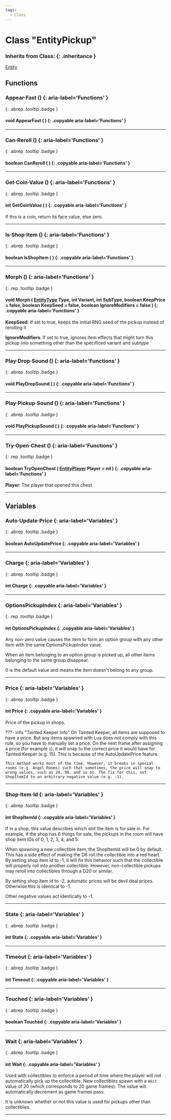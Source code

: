 ```yaml
---
tags:
  - Class
---
```

# Class "EntityPickup"
### Inherits from Class: {: .inheritance }
[Entity](Entity.md)
## Functions
### Appear·Fast () {: aria-label='Functions' }
[ ](#){: .abrep .tooltip .badge }
#### void AppearFast ( ) {: .copyable aria-label='Functions' }

___
### Can·Reroll () {: aria-label='Functions' }
[ ](#){: .abrep .tooltip .badge }
#### boolean CanReroll ( ) {: .copyable aria-label='Functions' }

___
### Get·Coin·Value () {: aria-label='Functions' }
[ ](#){: .abrep .tooltip .badge }
#### int GetCoinValue ( ) {: .copyable aria-label='Functions' }
If this is a coin, return its face value, else zero.
___
### Is·Shop·Item () {: aria-label='Functions' }
[ ](#){: .abrep .tooltip .badge }
#### boolean IsShopItem ( ) {: .copyable aria-label='Functions' }

___
### Morph () {: aria-label='Functions' }
[ ](#){: .rep .tooltip .badge }
#### void Morph ( [EntityType](enums/EntityType.md) Type, int Variant, int SubType, boolean KeepPrice = false, boolean KeepSeed = false, boolean IgnoreModifiers = false ) {: .copyable aria-label='Functions' }
**KeepSeed**: If set to true, keeps the initial RNG seed of the pickup instead of rerolling it

**IgnoreModifiers**: If set to true, ignores item effects that might turn this pickup into something other than the specificed variant and subtype
___
### Play·Drop·Sound () {: aria-label='Functions' }
[ ](#){: .abrep .tooltip .badge }
#### void PlayDropSound ( ) {: .copyable aria-label='Functions' }

___
### Play·Pickup·Sound () {: aria-label='Functions' }
[ ](#){: .abrep .tooltip .badge }
#### void PlayPickupSound ( ) {: .copyable aria-label='Functions' }

___
### Try·Open·Chest () {: aria-label='Functions' }
[ ](#){: .rep .tooltip .badge }
#### boolean TryOpenChest ( [EntityPlayer](EntityPlayer.md) Player = nil ) {: .copyable aria-label='Functions' }
**Player**: The player that opened this chest
___
## Variables
### Auto·Update·Price {: aria-label='Variables' }
[ ](#){: .abrep .tooltip .badge }
#### boolean AutoUpdatePrice  {: .copyable aria-label='Variables' }

___
### Charge {: aria-label='Variables' }
[ ](#){: .abrep .tooltip .badge }
#### int Charge  {: .copyable aria-label='Variables' }

___
### OptionsPickupIndex {: aria-label='Variables' }
[ ](#){: .rep .tooltip .badge }
#### int OptionsPickupIndex  {: .copyable aria-label='Variables' }
Any non-zero value causes the item to form an option group with any other item with the same OptionsPickupIndex value.

When an item belonging to an option group is picked up, all other items belonging to the same group disappear.

0 is the default value and means the item doesn't belong to any group.
___
### Price {: aria-label='Variables' }
[ ](#){: .abrep .tooltip .badge }
#### int Price  {: .copyable aria-label='Variables' }
Price of the pickup in shops.

???- info "Tainted Keeper Info"
    On Tainted Keeper, all items are supposed to have a price. But any items spawned with Lua does not comply with this rule, so you have to manually set a price. On the next frame after assigning a price (for example `1`), it will snap to the correct price it would have for Tainted Keeper (e.g. 15). This is because of the AutoUpdatePrice feature.

    This method works most of the time. However, it breaks in special rooms (e.g. Angel Rooms) such that sometimes, the price will snap to wrong values, such as 24, 99, and so on. The fix for this, set ShopItemId to an arbitrary negative value (e.g. -1).

___
### Shop·Item·Id {: aria-label='Variables' }
[ ](#){: .abrep .tooltip .badge }
#### int ShopItemId  {: .copyable aria-label='Variables' }

If in a shop, this value describes which slot the item is for sale in. For example, if the shop has 6 things for sale, the pickups in the room will have shop item IDs of 0, 1, 2, 3, 4, and 5.

When spawning a new collectible item, the ShopItemId will be 0 by default. This has a side effect of making the D6 roll the collectible into a red heart. By setting shop item id to -1, it will fix this behavior such that the collectible will properly roll into another collectible. However, non-collectible pickups may reroll into collectibles through a D20 or similar.

By setting shop item id to -2, automatic prices will be devil deal prices. Otherwise this is identical to -1.

Other negative values act identically to -1.

___
### State {: aria-label='Variables' }
[ ](#){: .abrep .tooltip .badge }
#### int State  {: .copyable aria-label='Variables' }

___
### Timeout {: aria-label='Variables' }
[ ](#){: .abrep .tooltip .badge }
#### int Timeout  {: .copyable aria-label='Variables' }

___
### Touched {: aria-label='Variables' }
[ ](#){: .abrep .tooltip .badge }
#### boolean Touched  {: .copyable aria-label='Variables' }

___
### Wait {: aria-label='Variables' }
[ ](#){: .abrep .tooltip .badge }
#### int Wait  {: .copyable aria-label='Variables' }

Used with collectibles to enforce a period of time where the player will not automatically pick up the collectible. New collectibles spawn with a `Wait` value of 20 (which corresponds to 20 game frames). The value will automatically decrement as game frames pass.

It is unknown whether or not this value is used for pickups other than collectibles.

___
